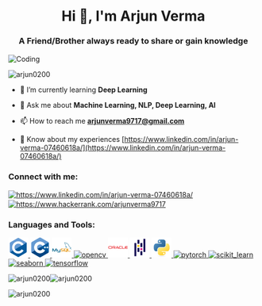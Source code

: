 <h1 align="center">Hi 👋, I'm Arjun Verma</h1>
<h3 align="center">A Friend/Brother always ready to share or gain knowledge</h3>

<img align = "center" alt = "Coding" width = "200" src = "https://media4.giphy.com/media/heIX5HfWgEYlW/200w.webp?cid=ecf05e47fw7b5f1343f1zouzbp03wpak46tnxr747tqr3tgk&rid=200w.webp&ct=g">

<p align="left"> <img src="https://komarev.com/ghpvc/?username=arjun0200&label=Profile%20views&color=0e75b6&style=flat" alt="arjun0200" /> </p>

- 🌱 I’m currently learning **Deep Learning**

- 💬 Ask me about **Machine Learning, NLP, Deep Learning, AI**

- 📫 How to reach me **arjunverma9717@gmail.com**

- 📄 Know about my experiences [https://www.linkedin.com/in/arjun-verma-07460618a/](https://www.linkedin.com/in/arjun-verma-07460618a/)

<h3 align="left">Connect with me:</h3>
<p align="left">
<a href="https://linkedin.com/in/https://www.linkedin.com/in/arjun-verma-07460618a/" target="blank"><img align="center" src="https://raw.githubusercontent.com/rahuldkjain/github-profile-readme-generator/master/src/images/icons/Social/linked-in-alt.svg" alt="https://www.linkedin.com/in/arjun-verma-07460618a/" height="30" width="40" /></a>
<a href="https://www.hackerrank.com/https://www.hackerrank.com/arjunverma9717" target="blank"><img align="center" src="https://raw.githubusercontent.com/rahuldkjain/github-profile-readme-generator/master/src/images/icons/Social/hackerrank.svg" alt="https://www.hackerrank.com/arjunverma9717" height="30" width="40" /></a>
</p>

<h3 align="left">Languages and Tools:</h3>
<p align="left"> <a href="https://www.cprogramming.com/" target="_blank" rel="noreferrer"> <img src="https://raw.githubusercontent.com/devicons/devicon/master/icons/c/c-original.svg" alt="c" width="40" height="40"/> </a> <a href="https://www.w3schools.com/cpp/" target="_blank" rel="noreferrer"> <img src="https://raw.githubusercontent.com/devicons/devicon/master/icons/cplusplus/cplusplus-original.svg" alt="cplusplus" width="40" height="40"/> </a> <a href="https://www.mysql.com/" target="_blank" rel="noreferrer"> <img src="https://raw.githubusercontent.com/devicons/devicon/master/icons/mysql/mysql-original-wordmark.svg" alt="mysql" width="40" height="40"/> </a> <a href="https://opencv.org/" target="_blank" rel="noreferrer"> <img src="https://www.vectorlogo.zone/logos/opencv/opencv-icon.svg" alt="opencv" width="40" height="40"/> </a> <a href="https://www.oracle.com/" target="_blank" rel="noreferrer"> <img src="https://raw.githubusercontent.com/devicons/devicon/master/icons/oracle/oracle-original.svg" alt="oracle" width="40" height="40"/> </a> <a href="https://pandas.pydata.org/" target="_blank" rel="noreferrer"> <img src="https://raw.githubusercontent.com/devicons/devicon/2ae2a900d2f041da66e950e4d48052658d850630/icons/pandas/pandas-original.svg" alt="pandas" width="40" height="40"/> </a> <a href="https://www.python.org" target="_blank" rel="noreferrer"> <img src="https://raw.githubusercontent.com/devicons/devicon/master/icons/python/python-original.svg" alt="python" width="40" height="40"/> </a> <a href="https://pytorch.org/" target="_blank" rel="noreferrer"> <img src="https://www.vectorlogo.zone/logos/pytorch/pytorch-icon.svg" alt="pytorch" width="40" height="40"/> </a> <a href="https://scikit-learn.org/" target="_blank" rel="noreferrer"> <img src="https://upload.wikimedia.org/wikipedia/commons/0/05/Scikit_learn_logo_small.svg" alt="scikit_learn" width="40" height="40"/> </a> <a href="https://seaborn.pydata.org/" target="_blank" rel="noreferrer"> <img src="https://seaborn.pydata.org/_images/logo-mark-lightbg.svg" alt="seaborn" width="40" height="40"/> </a> <a href="https://www.tensorflow.org" target="_blank" rel="noreferrer"> <img src="https://www.vectorlogo.zone/logos/tensorflow/tensorflow-icon.svg" alt="tensorflow" width="40" height="40"/> </a> </p>

<p><img align="left" src="https://github-readme-stats.vercel.app/api/top-langs?username=arjun0200&show_icons=true&locale=en&layout=compact" alt="arjun0200" /></p>
<p></p>
<p>&nbsp;<img align="left" src="https://github-readme-stats.vercel.app/api?username=arjun0200&show_icons=true&locale=en" alt="arjun0200" /></p>

<p><img align="left" src="https://github-readme-streak-stats.herokuapp.com/?user=arjun0200&" alt="arjun0200" /></p>
